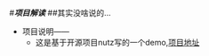 #***项目解读***
##其实没啥说的...
+ 项目说明——
    - 这是基于开源项目nutz写的一个demo,[项目地址](https://github.com/yangjian2017/nutzdemo1) 
